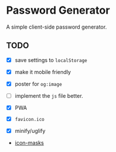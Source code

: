# Password Generator

A simple client-side password generator.

## TODO

- [x] save settings to `localStorage`
- [x] make it mobile friendly
- [x] poster for `og:image`
- [ ] implement the `js` file better.
- [x] PWA
- [x] `favicon.ico`
- [x] minify/uglify


- [icon-masks](https://w3c.github.io/manifest/#icon-masks)
